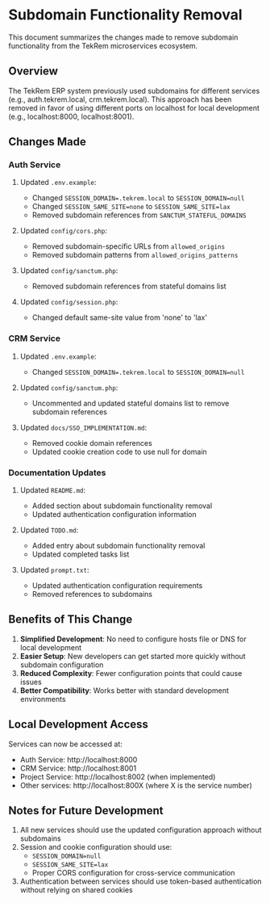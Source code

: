 # Subdomain Functionality Removal

This document summarizes the changes made to remove subdomain functionality from the TekRem microservices ecosystem.

## Overview

The TekRem ERP system previously used subdomains for different services (e.g., auth.tekrem.local, crm.tekrem.local). This approach has been removed in favor of using different ports on localhost for local development (e.g., localhost:8000, localhost:8001).

## Changes Made

### Auth Service

1. Updated `.env.example`:
   - Changed `SESSION_DOMAIN=.tekrem.local` to `SESSION_DOMAIN=null`
   - Changed `SESSION_SAME_SITE=none` to `SESSION_SAME_SITE=lax`
   - Removed subdomain references from `SANCTUM_STATEFUL_DOMAINS`

2. Updated `config/cors.php`:
   - Removed subdomain-specific URLs from `allowed_origins`
   - Removed subdomain patterns from `allowed_origins_patterns`

3. Updated `config/sanctum.php`:
   - Removed subdomain references from stateful domains list

4. Updated `config/session.php`:
   - Changed default same-site value from 'none' to 'lax'

### CRM Service

1. Updated `.env.example`:
   - Changed `SESSION_DOMAIN=.tekrem.local` to `SESSION_DOMAIN=null`

2. Updated `config/sanctum.php`:
   - Uncommented and updated stateful domains list to remove subdomain references

3. Updated `docs/SSO_IMPLEMENTATION.md`:
   - Removed cookie domain references
   - Updated cookie creation code to use null for domain

### Documentation Updates

1. Updated `README.md`:
   - Added section about subdomain functionality removal
   - Updated authentication configuration information

2. Updated `TODO.md`:
   - Added entry about subdomain functionality removal
   - Updated completed tasks list

3. Updated `prompt.txt`:
   - Updated authentication configuration requirements
   - Removed references to subdomains

## Benefits of This Change

1. **Simplified Development**: No need to configure hosts file or DNS for local development
2. **Easier Setup**: New developers can get started more quickly without subdomain configuration
3. **Reduced Complexity**: Fewer configuration points that could cause issues
4. **Better Compatibility**: Works better with standard development environments

## Local Development Access

Services can now be accessed at:
- Auth Service: http://localhost:8000
- CRM Service: http://localhost:8001
- Project Service: http://localhost:8002 (when implemented)
- Other services: http://localhost:800X (where X is the service number)

## Notes for Future Development

1. All new services should use the updated configuration approach without subdomains
2. Session and cookie configuration should use:
   - `SESSION_DOMAIN=null`
   - `SESSION_SAME_SITE=lax`
   - Proper CORS configuration for cross-service communication
3. Authentication between services should use token-based authentication without relying on shared cookies

